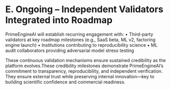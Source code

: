 # E. Ongoing – Independent Validators Integrated into Roadmap

PrimeEngineAI will establish recurring engagement with:
• Third-party validators at key roadmap milestones (e.g., SaaS beta, ML v2, factoring engine launch)
• Institutions contributing to reproducibility science
• ML audit collaborators providing adversarial model stress testing

These continuous validation mechanisms ensure sustained credibility as the platform evolves.These credibility milestones demonstrate PrimeEngineAI’s commitment to transparency, reproducibility, and independent verification. They ensure external trust while preserving internal innovation—key to building scientific confidence and commercial readiness.

